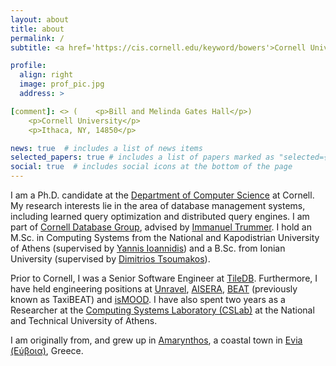 ```yaml
---
layout: about
title: about
permalink: /
subtitle: <a href='https://cis.cornell.edu/keyword/bowers'>Cornell University, Computer Science Department</a>

profile:
  align: right
  image: prof_pic.jpg
  address: >

[comment]: <> (    <p>Bill and Melinda Gates Hall</p>)
    <p>Cornell University</p>
    <p>Ithaca, NY, 14850</p>

news: true  # includes a list of news items
selected_papers: true # includes a list of papers marked as "selected={true}"
social: true  # includes social icons at the bottom of the page
---
```


I am a Ph.D. candidate at the [Department of Computer Science](https://www.cs.cornell.edu/) at Cornell. 
My research interests lie in the area of database management systems, including learned query optimization and 
distributed query engines. I am part of [Cornell Database Group](https://itrummer.github.io/dbgrouphp/),
advised by [Immanuel Trummer](https://itrummer.github.io/). I hold an M.Sc. in Computing Systems 
from the National and Kapodistrian University of Athens 
(supervised by [Yannis Ioannidis](https://en.wikipedia.org/wiki/Yannis_Ioannidis)) and a B.Sc. from Ionian University
(supervised by [Dimitrios Tsoumakos](http://www.cslab.ntua.gr/~dtsouma/)).



Prior to Cornell, I was a Senior Software Engineer at [TileDB](https://tiledb.com/). Furthermore, I have held engineering positions at 
[Unravel](https://www.unraveldata.com/), [AISERA](https://aisera.com/), [BEAT](https://en.wikipedia.org/wiki/Beat_(app))
(previously known as TaxiBEAT) and [isMOOD](https://ismood.com/). I have also spent two years as a Researcher at the 
[Computing Systems Laboratory (CSLab)](https://twitter.com/cslab_ntua?lang=en) at the National and Technical University of  Athens.

I am originally from, and grew up in [Amarynthos](https://en.wikipedia.org/wiki/Amarynthos), a coastal town in 
[Evia (Εύβοια)](https://en.wikipedia.org/wiki/Euboea), Greece.

